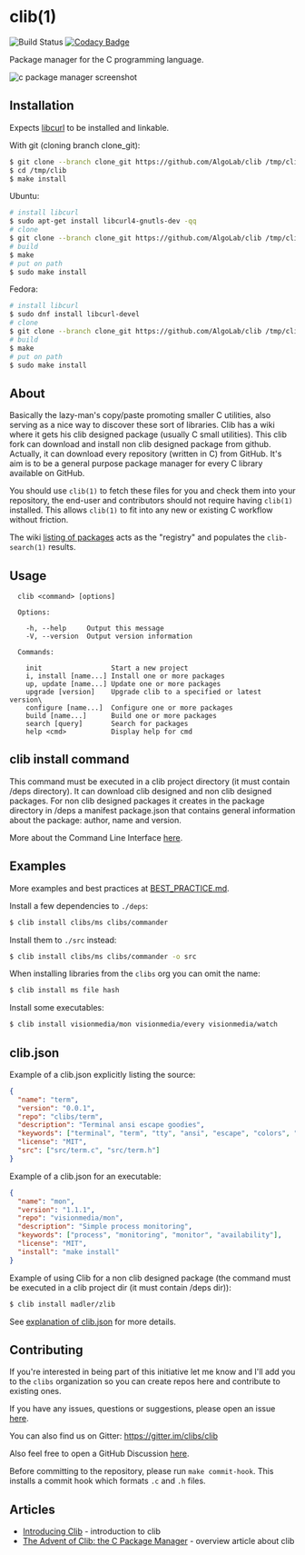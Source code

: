 # clib(1)

  ![Build Status](https://github.com/clibs/clib/actions/workflows/tests.yml/badge.svg)
  [![Codacy Badge](https://app.codacy.com/project/badge/Grade/a196ec36c31349e18b6e4036eab1d02c)](https://www.codacy.com/gh/clibs/clib?utm_source=github.com&amp;utm_medium=referral&amp;utm_content=clibs/clib&amp;utm_campaign=Badge_Grade)

  Package manager for the C programming language.

  ![c package manager screenshot](https://i.cloudup.com/GwqOU2hh9Y.png)

## Installation

  Expects [libcurl](http://curl.haxx.se/libcurl/) to be installed and linkable.

  With git (cloning branch clone_git):

```sh
$ git clone --branch clone_git https://github.com/AlgoLab/clib /tmp/clib
$ cd /tmp/clib
$ make install
```

  Ubuntu:

```sh
# install libcurl
$ sudo apt-get install libcurl4-gnutls-dev -qq
# clone
$ git clone --branch clone_git https://github.com/AlgoLab/clib /tmp/clib && cd /tmp/clib
# build
$ make
# put on path
$ sudo make install
```

  Fedora:

```sh
# install libcurl
$ sudo dnf install libcurl-devel
# clone
$ git clone --branch clone_git https://github.com/AlgoLab/clib /tmp/clib && cd /tmp/clib
# build
$ make
# put on path
$ sudo make install
```


## About

  Basically the lazy-man's copy/paste promoting smaller C utilities, also
  serving as a nice way to discover these sort of libraries. Clib has a wiki where it gets his clib designed package (usually C small utilities). This clib fork can download and install non clib designed package from github. Actually, it can download every repository (written in C) from GitHub. It's aim is to be a general purpose package manager for every C library available on GitHub.

  You should use `clib(1)` to fetch these files for you and check them into your repository, the end-user and contributors should not require having `clib(1)` installed. This allows `clib(1)` to fit into any new or existing C workflow without friction.

  The wiki [listing of packages](https://github.com/clibs/clib/wiki/Packages) acts as the "registry" and populates the `clib-search(1)` results.

## Usage

```
  clib <command> [options]

  Options:

    -h, --help     Output this message
    -V, --version  Output version information

  Commands:

    init                 Start a new project
    i, install [name...] Install one or more packages
    up, update [name...] Update one or more packages
    upgrade [version]    Upgrade clib to a specified or latest version\
    configure [name...]  Configure one or more packages
    build [name...]      Build one or more packages
    search [query]       Search for packages
    help <cmd>           Display help for cmd
```

## clib install command
 
 This command must be executed in a clib project directory (it must contain /deps directory).
 It can download clib designed and non clib designed packages. 
 For non clib designed packages it creates in the package directory in /deps a manifest package.json
 that contains general information about the package: author, name and version.

More about the Command Line Interface [here](https://github.com/clibs/clib/wiki/Command-Line-Interface).

## Examples

 More examples and best practices at [BEST_PRACTICE.md](https://github.com/clibs/clib/blob/master/BEST_PRACTICE.md).

 Install a few dependencies to `./deps`:

```sh
$ clib install clibs/ms clibs/commander
```

 Install them to `./src` instead:

```sh
$ clib install clibs/ms clibs/commander -o src
```

 When installing libraries from the `clibs` org you can omit the name:

```sh
$ clib install ms file hash
```

 Install some executables:

```sh
$ clib install visionmedia/mon visionmedia/every visionmedia/watch
```

## clib.json

 Example of a clib.json explicitly listing the source:

```json
{
  "name": "term",
  "version": "0.0.1",
  "repo": "clibs/term",
  "description": "Terminal ansi escape goodies",
  "keywords": ["terminal", "term", "tty", "ansi", "escape", "colors", "console"],
  "license": "MIT",
  "src": ["src/term.c", "src/term.h"]
}
```

 Example of a clib.json for an executable:

```json
{
  "name": "mon",
  "version": "1.1.1",
  "repo": "visionmedia/mon",
  "description": "Simple process monitoring",
  "keywords": ["process", "monitoring", "monitor", "availability"],
  "license": "MIT",
  "install": "make install"
}
```

 Example of using Clib for a non clib designed package
 (the command must be executed in a clib project dir (it must contain /deps dir)):

```sh
$ clib install madler/zlib
```

 See [explanation of clib.json](https://github.com/clibs/clib/wiki/Explanation-of-clib.json) for more details.

## Contributing

 If you're interested in being part of this initiative let me know and I'll add you to the `clibs` organization so you can create repos here and contribute to existing ones.
 
 If you have any issues, questions or suggestions, please open an issue [here](https://github.com/clibs/clib/issues). 
 
 You can also find us on Gitter: https://gitter.im/clibs/clib
 
 Also feel free to open a GitHub Discussion [here](https://github.com/clibs/clib/discussions).

 Before committing to the repository, please run `make commit-hook`. This installs a commit hook which formats `.c` and `.h` files.

## Articles

  - [Introducing Clib](https://medium.com/code-adventures/b32e6e769cb3) - introduction to clib
  - [The Advent of Clib: the C Package Manager](https://web.archive.org/web/20200128184218/http://blog.ashworth.in/2014/10/19/the-advent-of-clib-the-c-package-manager.html) - overview article about clib
